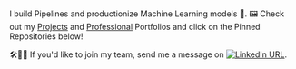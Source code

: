 I build Pipelines and productionize Machine Learning models 🤖. 🖼️ Check out my [Projects](https://docs.google.com/presentation/d/1aHB9czcykSEpf9VcRZu8BxwK9RDxlAlg6rttus4cJEQ/edit#slide=id.gfc0a519646_0_130) and [Professional](https://docs.google.com/presentation/d/1xaMbOfVN_MTBk1qhSbi0HumXaNeqU6313tICI0Iv2qI/edit#slide=id.g1027d0b777f_0_124) Portfolios and click on the Pinned Repositories below!  

🛠️👷🏽 If you'd like to join my team, send me a message on [![LinkedIn URL](https://img.shields.io/badge/-Koushik%20Vikram-blue?style=flat&logo=linkedin)](https://www.linkedin.com/in/koushikvikram/).

<!-- ![](github-banner.jpg) -->

<!---
koushikvikram/koushikvikram is a ✨ special ✨ repository because its `README.md` (this file) appears on your GitHub profile.
You can click the Preview link to take a look at your changes.
--->
